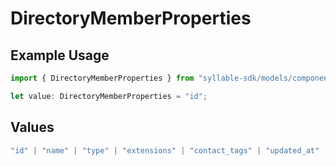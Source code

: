 # DirectoryMemberProperties

## Example Usage

```typescript
import { DirectoryMemberProperties } from "syllable-sdk/models/components";

let value: DirectoryMemberProperties = "id";
```

## Values

```typescript
"id" | "name" | "type" | "extensions" | "contact_tags" | "updated_at"
```